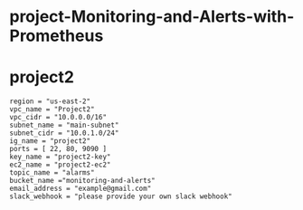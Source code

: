 # project-Monitoring-and-Alerts-with-Prometheus
# project2
``` hcl
region = "us-east-2"
vpc_name = "Project2"
vpc_cidr = "10.0.0.0/16"
subnet_name = "main-subnet"
subnet_cidr = "10.0.1.0/24"
ig_name = "project2"
ports = [ 22, 80, 9090 ]
key_name = "project2-key"
ec2_name = "project2-ec2"
topic_name = "alarms"
bucket_name ="monitoring-and-alerts"
email_address = "example@gmail.com"
slack_webhook = "please provide your own slack webhook"
```